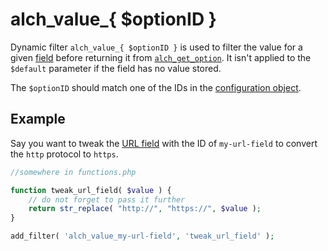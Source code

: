 # alch\_value\_{ $optionID }

Dynamic filter `alch_value_{ $optionID }` is used to filter the value for a given [field](../fields/) before returning it from [`alch_get_option`](../functions/alch_get_option.md). It isn't applied to the `$default` parameter if the field has no value stored.

The `$optionID` should match one of the IDs in the [configuration object](../configuration.md).

## Example

Say you want to tweak the [URL field](../fields/url.md) with the ID of `my-url-field` to convert the `http` protocol to `https`.

```php
//somewhere in functions.php

function tweak_url_field( $value ) {
    // do not forget to pass it further
    return str_replace( "http://", "https://", $value );
}

add_filter( 'alch_value_my-url-field', 'tweak_url_field' );
```

